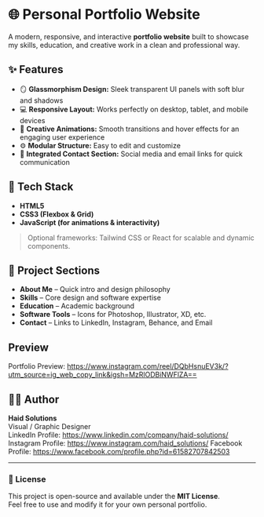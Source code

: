 # 🌐 Personal Portfolio Website

A modern, responsive, and interactive **portfolio website** built to showcase my skills, education, and creative work in a clean and professional way.

## ✨ Features
- 🪞 **Glassmorphism Design:** Sleek transparent UI panels with soft blur and shadows  
- 💻 **Responsive Layout:** Works perfectly on desktop, tablet, and mobile devices  
- 🎨 **Creative Animations:** Smooth transitions and hover effects for an engaging user experience  
- ⚙️ **Modular Structure:** Easy to edit and customize  
- 🔗 **Integrated Contact Section:** Social media and email links for quick communication  

## 🧠 Tech Stack
- **HTML5**  
- **CSS3 (Flexbox & Grid)**  
- **JavaScript (for animations & interactivity)**  

> Optional frameworks: Tailwind CSS or React for scalable and dynamic components.

## 📁 Project Sections
- **About Me** – Quick intro and design philosophy  
- **Skills** – Core design and software expertise  
- **Education** – Academic background  
- **Software Tools** – Icons for Photoshop, Illustrator, XD, etc.  
- **Contact** – Links to LinkedIn, Instagram, Behance, and Email  

## Preview

Portfolio Preview: https://www.instagram.com/reel/DQbHsnuEV3k/?utm_source=ig_web_copy_link&igsh=MzRlODBiNWFlZA==

## 🧑‍🎨 Author
**Haid Solutions**  
Visual / Graphic Designer    
LinkedIn Profile: https://www.linkedin.com/company/haid-solutions/
Instagram Profile: https://www.instagram.com/haid_solutions/
Facebook Profile: https://www.facebook.com/profile.php?id=61582707842503

---

### 📜 License
This project is open-source and available under the **MIT License**.  
Feel free to use and modify it for your own personal portfolio.
